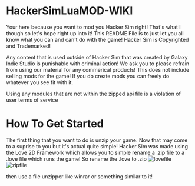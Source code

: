 # HackerSimLuaMOD-WIKI


Your here because you want to mod you Hacker Sim right! That's what I though so let's hope right up into it! This README File is to just let you all know what you can and can't do with the game! Hacker Sim is Copyrighted and Trademarked! 

Any content that is used outside of Hacker Sim that was created by Galaxy Indie Studio is punishable with criminal action! We ask you to please refrain from using our material for any commerical products! This does not include selling mods for the game! If you do create mods you can freely do whatever you see fit with it. 

Using any modules that are not within the zipped api file is a violation of user terms of service



# How To Get Started

The first thing that you want to do is unzip your game. Now that may come to a suprise to you but it's actual quite simple! Hacker Sim was made using the Love 2D Framework which allows you to simple rename a .zip file to a .love file which runs the game! So rename the .love to .zip 
![lovefile](https://user-images.githubusercontent.com/85016240/169693645-8fecf50f-a058-4d7c-9001-6eb73e543cbf.png)
![zipfile](https://user-images.githubusercontent.com/85016240/169693674-bad6347c-63e1-40ac-a884-559f9c37c412.png)

then use a file unzipper like winrar or something similar to it!


